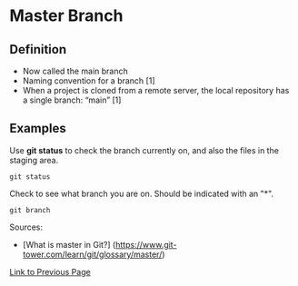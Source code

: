 # Master Branch

## Definition
* Now called the main branch
* Naming convention for a branch [1]
* When a project is cloned from a remote server, the local repository has a single branch: “main” [1]

## Examples

Use **git status** to check the branch currently on, and also the files in the staging area.
```
git status
```

Check to see what branch you are on. Should be indicated with an "*".
```
git branch
```

Sources:
* [What is master in Git?] (https://www.git-tower.com/learn/git/glossary/master/)

[Link to Previous Page](/terms.md)